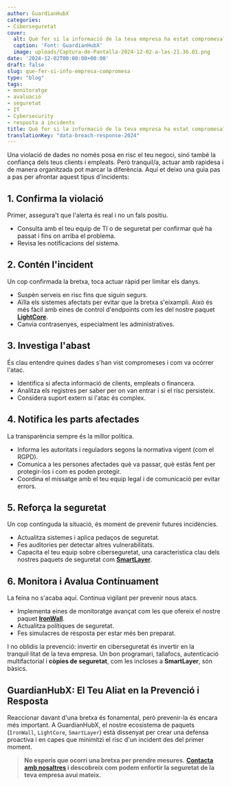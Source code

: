 ```yaml
---
author: GuardianHubX
categories:
- Ciberseguretat
cover:
  alt: Què fer si la informació de la teva empresa ha estat compromesa?
  caption: 'Font: GuardianHubX'
  image: uploads/Captura-de-Pantalla-2024-12-02-a-las-21.36.01.png
date: '2024-12-02T00:00:00+00:00'
draft: false
slug: que-fer-si-info-empresa-compromesa
type: "blog"
tags:
- monitoratge
- avaluació
- seguretat
- IT
- Cybersecurity
- resposta a incidents
title: Què fer si la informació de la teva empresa ha estat compromesa?
translationKey: "data-breach-response-2024"
---
```


Una violació de dades no només posa en risc el teu negoci, sinó també la confiança dels teus clients i empleats. Però tranquil/a, actuar amb rapidesa i de manera organitzada pot marcar la diferència. Aquí et deixo una guia pas a pas per afrontar aquest tipus d'incidents:

## 1. Confirma la violació

Primer, assegura't que l'alerta és real i no un fals positiu.

-   Consulta amb el teu equip de TI o de seguretat per confirmar què ha passat i fins on arriba el problema.
-   Revisa les notificacions del sistema.

## 2. Contén l'incident

Un cop confirmada la bretxa, toca actuar ràpid per limitar els danys.

-   Suspèn serveis en risc fins que siguin segurs.
-   Aïlla els sistemes afectats per evitar que la bretxa s'eixampli. Això és més fàcil amb eines de control d'endpoints com les del nostre paquet **[LightCore](https://guardianhubx.com/ca/objectius-ciberseguretat/)**.
-   Canvia contrasenyes, especialment les administratives.

## 3. Investiga l'abast

És clau entendre quines dades s'han vist compromeses i com va ocórrer l'atac.

-   Identifica si afecta informació de clients, empleats o financera.
-   Analitza els registres per saber per on van entrar i si el risc persisteix.
-   Considera suport extern si l'atac és complex.

## 4. Notifica les parts afectades

La transparència sempre és la millor política.

-   Informa les autoritats i reguladors segons la normativa vigent (com el RGPD).
-   Comunica a les persones afectades què va passar, què estàs fent per protegir-los i com es poden protegir.
-   Coordina el missatge amb el teu equip legal i de comunicació per evitar errors.

## 5. Reforça la seguretat

Un cop continguda la situació, és moment de prevenir futures incidències.

-   Actualitza sistemes i aplica pedaços de seguretat.
-   Fes auditories per detectar altres vulnerabilitats.
-   Capacita el teu equip sobre ciberseguretat, una característica clau dels nostres paquets de seguretat com **[SmartLayer](https://guardianhubx.com/ca/objectius-ciberseguretat/)**.

## 6. Monitora i Avalua Contínuament

La feina no s'acaba aquí. Continua vigilant per prevenir nous atacs.

-   Implementa eines de monitoratge avançat com les que ofereix el nostre paquet **[IronWall](https://guardianhubx.com/ca/objectius-ciberseguretat/)**.
-   Actualitza polítiques de seguretat.
-   Fes simulacres de resposta per estar més ben preparat.

I no oblidis la prevenció: invertir en ciberseguretat és invertir en la tranquil·litat de la teva empresa. Un bon programari, tallafocs, autenticació multifactorial i **còpies de seguretat**, com les incloses a **SmartLayer**, són bàsics.

## GuardianHubX: El Teu Aliat en la Prevenció i Resposta

Reaccionar davant d'una bretxa és fonamental, però prevenir-la és encara més important. A GuardianHubX, el nostre ecosistema de paquets (`IronWall`, `LightCore`, `SmartLayer`) està dissenyat per crear una defensa proactiva i en capes que minimitzi el risc d'un incident des del primer moment.

> **No esperis que ocorri una bretxa per prendre mesures.**
> **[Contacta amb nosaltres](https://guardianhubx.com/ca/#contact) i descobreix com podem enfortir la seguretat de la teva empresa avui mateix.**